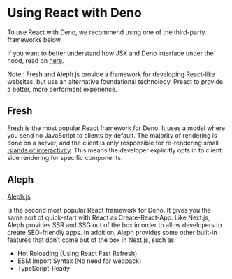 # Using React with Deno

To use React with Deno, we recommend using one of the third-party frameworks
below.

If you want to better understand how JSX and Deno interface under the hood, read
on [here](../advanced/jsx_dom).

Note:: Fresh and Aleph.js provide a framework for developing React-like
websites, but use an alternative foundational technology, Preact to provide a
better, more performant experience.

## Fresh

[Fresh](https://fresh.deno.dev/) is the most popular React framework for Deno.
It uses a model where you send no JavaScript to clients by default. The majority
of rendering is done on a server, and the client is only responsible for
re-rendering small
[islands of interactivity](https://jasonformat.com/islands-architecture/). This
means the developer explicitly opts in to client side rendering for specific
components.

## Aleph

[Aleph.js](https://alephjs.org/docs/get-started)

is the second most popular React framework for Deno. It gives you the same sort
of quick-start with React as Create-React-App. Like Next.js, Aleph provides SSR
and SSG out of the box in order to allow developers to create SEO-friendly apps.
In addition, Aleph provides some other built-in features that don’t come out of
the box in Next.js, such as:

- Hot Reloading (Using React Fast Refresh)
- ESM Import Syntax (No need for webpack)
- TypeScript-Ready
